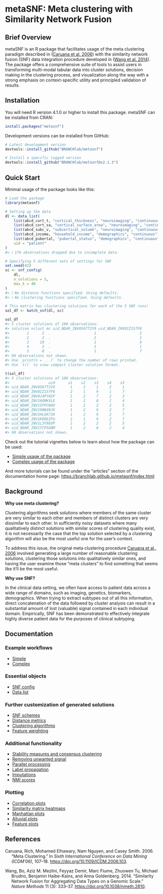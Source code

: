 
<!-- README.md is generated from README.Rmd. Please edit that file -->

# metaSNF: Meta clustering with Similarity Network Fusion

<!-- badges: start -->
<!-- badges: end -->

## Brief Overview

metaSNF is an R package that facilitates usage of the meta clustering
paradigm described in ([Caruana et al. 2006](#ref-caruanaMeta2006)) with
the similarity network fusion (SNF) data integration procedure developed
in ([Wang et al. 2014](#ref-wangSimilarity2014)). The package offers a
comprehensive suite of tools to assist users in transforming multi-modal
tabular data into cluster solutions, decision making in the clustering
process, and visualization along the way with a strong emphasis on
context-specific utility and principled validation of results.

## Installation

You will need R version 4.1.0 or higher to install this package. metaSNF
can be installed from CRAN:

``` r
install.packages("metasnf")
```

Development versions can be installed from GitHub:

``` r
# Latest development version
devtools::install_github("BRANCHlab/metasnf")

# Install a specific tagged version
devtools::install_github("BRANCHlab/metasnf@v2.1.3")
```

## Quick Start

Minimal usage of the package looks like this:

``` r
# Load the package
library(metasnf)

# Setting up the data
dl <- data_list(
    list(abcd_cort_t, "cortical_thickness", "neuroimaging", "continuous"),
    list(abcd_cort_sa, "cortical_surface_area", "neuroimaging", "continuous"),
    list(abcd_subc_v, "subcortical_volume", "neuroimaging", "continuous"),
    list(abcd_income, "household_income", "demographics", "continuous"),
    list(abcd_pubertal, "pubertal_status", "demographics", "continuous"),
    uid = "patient"
)
#> ℹ 176 observations dropped due to incomplete data.

# Specifying 5 different sets of settings for SNF
set.seed(42)
sc <- snf_config(
    dl,
    n_solutions = 5,
    max_k = 40
)
#> ℹ No distance functions specified. Using defaults.
#> ℹ No clustering functions specified. Using defaults.

# This matrix has clustering solutions for each of the 5 SNF runs!
sol_df <- batch_snf(dl, sc)

sol_df
#> 5 cluster solutions of 100 observations:
#> solution nclust mc uid_NDAR_INV0567T2Y9 uid_NDAR_INV0IZ157F8 
#>        1      2  .                    1                    2 
#>        2      2  .                    2                    1 
#>        3     10  .                    1                    9 
#>        4      2  .                    2                    1 
#>        5      8  .                    1                    7 
#> 98 observations not shown.
#> Use `print(n = ...)` to change the number of rows printed.
#> Use `t()` to view compact cluster solution format.

t(sol_df)
#> 5 cluster solutions of 100 observations:
#>                  uid      s1    s2    s3    s4    s5 
#> uid_NDAR_INV0567T2Y9       1     2     1     2     1
#> uid_NDAR_INV0IZ157F8       2     1     9     1     7
#> uid_NDAR_INV0J4PYA5F       1     2     7     2     3
#> uid_NDAR_INV10OMKVLE       2     1     8     1     4
#> uid_NDAR_INV15FPCW4O       1     2     2     2     5
#> uid_NDAR_INV19NB4RJK       1     2     9     2     7
#> uid_NDAR_INV1HLGR738       1     2     9     2     7
#> uid_NDAR_INV1KR0EZFU       2     1     9     2     7
#> uid_NDAR_INV1L3Y9EOP       1     2     2     2     5
#> uid_NDAR_INV1TCP5GNM       1     2     8     2     4
#> 90 observations not shown.
```

Check out the tutorial vignettes below to learn about how the package
can be used:

- [Simple usage of the
  package](https://branchlab.github.io/metasnf/articles/a_simple_example.html)
- [Complex usage of the
  package](https://branchlab.github.io/metasnf/articles/a_complete_example.html)

And more tutorials can be found under the “articles” section of the
documentation home page:
<https://branchlab.github.io/metasnf/index.html>

## Background

**Why use meta clustering?**

Clustering algorithms seek solutions where members of the same cluster
are very similar to each other and members of distinct clusters are very
dissimilar to each other. In sufficiently noisy datasets where many
qualitatively distinct solutions with similar scores of clustering
quality exist, it is not necessarily the case that the top solution
selected by a clustering algorithm will also be the most useful one for
the user’s context.

To address this issue, the original meta clustering procedure [Caruana
et al., 2006](https://doi.org/10.1109/ICDM.2006.103) involved generating
a large number of reasonable clustering solutions, clustering those
solutions into qualitatively similar ones, and having the user examine
those “meta clusters” to find something that seems like it’ll be the
most useful.

**Why use SNF?**

In the clinical data setting, we often have access to patient data
across a wide range of domains, such as imaging, genetics, biomarkers,
demographics. When trying to extract subtypes out of all this
information, direct concatenation of the data followed by cluster
analysis can result in a substantial amount of lost (valuable) signal
contained in each individual domain. Empirically, SNF has been
demonstrated to effectively integrate highly diverse patient data for
the purposes of clinical subtyping.

## Documentation

### Example workflows

- [Simple](https://branchlab.github.io/metasnf/articles/a_simple_example.html)
- [Complex](https://branchlab.github.io/metasnf/articles/a_complete_example.html)

### Essential objects

- [SNF
  config](https://branchlab.github.io/metasnf/articles/snf_config.html)
- [Data
  list](https://branchlab.github.io/metasnf/articles/data_list.html)

### Further customization of generated solutions

- [SNF
  schemes](https://branchlab.github.io/metasnf/articles/snf_schemes.html)
- [Distance
  metrics](https://branchlab.github.io/metasnf/articles/distance_metrics.html)
- [Clustering
  algorithms](https://branchlab.github.io/metasnf/articles/clustering_algorithms.html)
- [Feature
  weighting](https://branchlab.github.io/metasnf/articles/feature_weights.html)

### Additional functionality

- [Stability measures and consensus
  clustering](https://branchlab.github.io/metasnf/articles/stability_measures.html)
- [Removing unwanted
  signal](https://branchlab.github.io/metasnf/articles/confounders.html)
- [Parallel
  processing](https://branchlab.github.io/metasnf/articles/parallel_processing.html)
- [Label
  propagation](https://branchlab.github.io/metasnf/articles/label_propagation.html)
- [Imputations](https://branchlab.github.io/metasnf/articles/imputations.html)
- [NMI
  scores](https://branchlab.github.io/metasnf/articles/nmi_scores.html)

### Plotting

- [Correlation
  plots](https://branchlab.github.io/metasnf/articles/correlation_plots.html)
- [Similarity matrix
  heatmaps](https://branchlab.github.io/metasnf/articles/similarity_matrix_heatmap.html)
- [Manhattan
  plots](https://branchlab.github.io/metasnf/articles/manhattan_plots.html)
- [Alluvial
  plots](https://branchlab.github.io/metasnf/articles/alluvial_plots.html)
- [Feature
  plots](https://branchlab.github.io/metasnf/articles/feature_plots.html)

## References

<div id="refs" class="references csl-bib-body hanging-indent">

<div id="ref-caruanaMeta2006" class="csl-entry">

Caruana, Rich, Mohamed Elhawary, Nam Nguyen, and Casey Smith. 2006.
“Meta Clustering.” In *Sixth International Conference on Data Mining
(ICDM’06)*, 107–18. <https://doi.org/10.1109/ICDM.2006.103>.

</div>

<div id="ref-wangSimilarity2014" class="csl-entry">

Wang, Bo, Aziz M. Mezlini, Feyyaz Demir, Marc Fiume, Zhuowen Tu, Michael
Brudno, Benjamin Haibe-Kains, and Anna Goldenberg. 2014. “Similarity
Network Fusion for Aggregating Data Types on a Genomic Scale.” *Nature
Methods* 11 (3): 333–37. <https://doi.org/10.1038/nmeth.2810>.

</div>

</div>
